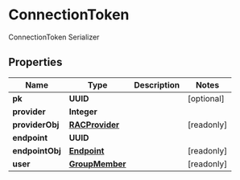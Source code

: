 

# ConnectionToken

ConnectionToken Serializer

## Properties

| Name | Type | Description | Notes |
|------------ | ------------- | ------------- | -------------|
|**pk** | **UUID** |  |  [optional] |
|**provider** | **Integer** |  |  |
|**providerObj** | [**RACProvider**](RACProvider.md) |  |  [readonly] |
|**endpoint** | **UUID** |  |  |
|**endpointObj** | [**Endpoint**](Endpoint.md) |  |  [readonly] |
|**user** | [**GroupMember**](GroupMember.md) |  |  [readonly] |



